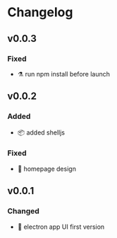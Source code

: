# Changelog
## v0.0.3
### Fixed
- :alembic: run npm install before launch

## v0.0.2
### Added
- :package: added shelljs
### Fixed
- :art: homepage design

## v0.0.1
### Changed
- :construction: electron app UI first version